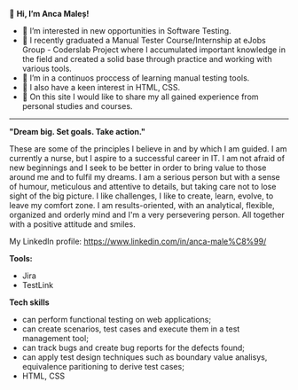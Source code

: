 👋 **Hi, I’m Anca Maleș!**
- 👀 I’m interested in new opportunities in Software Testing.
- 🌱 I recently graduated a Manual Tester Course/Internship at eJobs Group - Coderslab Project 
where I accumulated important knowledge in the field and created a solid base through practice and working with various tools.
- 💞️ I’m in a continuos proccess of learning manual testing tools. 
- 💞️ I also have a keen interest in HTML, CSS. 
- 🌱 On this site I would like to share my all gained experience from personal studies and courses.


---
**"Dream big. Set goals. Take action."**
 
These are some of the principles I believe in and by which I am guided. 
I am currently a nurse, but I aspire to a successful career in IT. 
I am not afraid of new beginnings and I seek to be better in order to bring value to those around me and to fulfil my dreams. 
I am a serious person but with a sense of humour, meticulous and attentive to details, but taking care not to lose sight of the big picture. 
I like challenges, I like to create, learn, evolve, to leave my comfort zone. 
I am results-oriented, with an analytical, flexible, organized and orderly mind and I'm a very persevering person. 
All together with a positive attitude and smiles. 


My LinkedIn profile: https://www.linkedin.com/in/anca-male%C8%99/

**Tools:**
- Jira 
- TestLink

**Tech skills**
- can perform functional testing on web applications;
- can create scenarios, test cases and execute them in a test management tool;
- can track bugs and create bug reports for the defects found;
- can apply test design techniques such as boundary value analisys, equivalence paritioning to derive test cases;
- HTML, CSS
